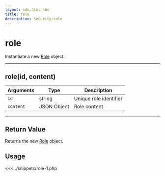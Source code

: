 ```yaml
---
layout: sdk.html.hbs
title: role
description: Security:role
---
```


# role

Instantiate a new [Role](/sdk-reference/php/3/role) object.

---

## role(id, content)

| Arguments | Type        | Description            |
| --------- | ----------- | ---------------------- |
| `id`      | string      | Unique role identifier |
| `content` | JSON Object | Role content           |

---

## Return Value

Returns the new [Role](/sdk-reference/php/3/role) object.

## Usage

<<< ./snippets/role-1.php
